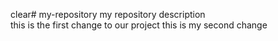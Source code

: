 clear# my-repository
my repository description<br>
this is the first change to our project
this is my second change

